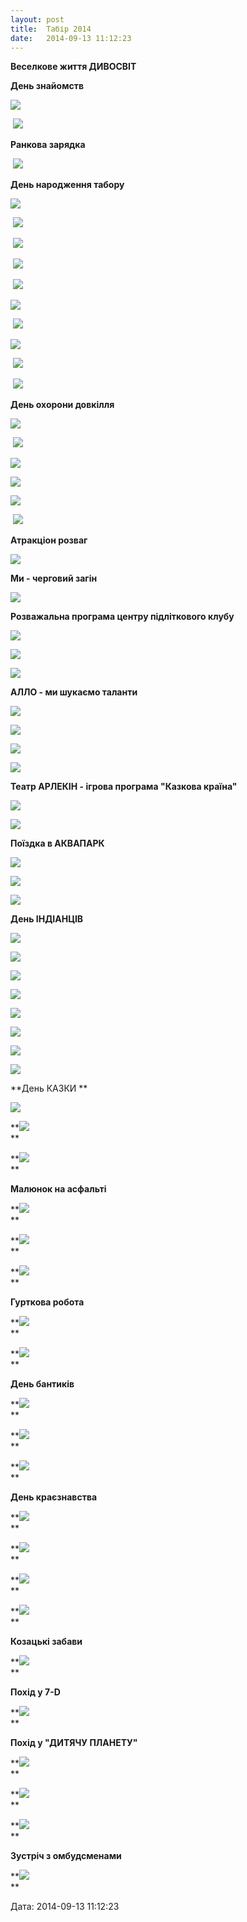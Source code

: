 ```yaml
---
layout: post
title:  Табір 2014
date:   2014-09-13 11:12:23
---
```

**Веселкове життя ДИВОСВІТ**

**День знайомств**

![](/assets/tiger-1402167665.jpg)

 ![](/assets/tiger-1402167752.jpg)

**Ранкова зарядка**

 ![](/assets/tiger-1402167845.jpg)

**День народження табору**

![](/assets/tiger-1402167948.jpg)

 ![](/assets/tiger-1402168016.jpg)

 ![](/assets/tiger-1402168089.jpg)

 ![](/assets/tiger-1402168144.jpg)

 ![](/assets/tiger-1402168203.jpg)

![](/assets/tiger-1402168268.jpg)

 ![](/assets/tiger-1402168326.jpg)

![](/assets/tiger-1402168423.jpg)

 ![](/assets/tiger-1402168484.jpg)

 ![](/assets/tiger-1402168592.jpg)

**День охорони довкілля**

![](/assets/tiger-1402168677.jpg)

 ![](/assets/tiger-1402168736.jpg)

![](/assets/tiger-1402168794.jpg)

![](/assets/tiger-1402168852.jpg)

![](/assets/tiger-1402168909.jpg)

 ![](/assets/tiger-1402168965.jpg)

**Атракціон розваг**

![](/assets/tiger-1402169058.jpg)  

  

**Ми - черговий загін**

  

![](/assets/tiger-1402568590.bmp)  

  

**Розважальна програма центру підліткового клубу**

  

![](/assets/tiger-1402568705.jpg)  

  

![](/assets/tiger-1402568748.jpg)  

  

![](/assets/tiger-1402568779.jpg)  

  

**АЛЛО - ми шукаємо таланти**

  

![](/assets/tiger-1402569369.jpg)  

  

![](/assets/tiger-1402569402.jpg)  

  

![](/assets/tiger-1402569475.jpg)  

  

![](/assets/tiger-1402569580.jpg)  

  

**Театр АРЛЕКІН - ігрова програма "Казкова країна"**

  

![](/assets/tiger-1402569841.bmp)  

  

![](/assets/tiger-1402569877.bmp)  

  

**Поїздка в АКВАПАРК**

  

![](/assets/tiger-1402570295.jpg)  

  

![](/assets/tiger-1402570324.jpg)  

  

![](/assets/tiger-1402570352.jpg)  

  

**День ІНДІАНЦІВ**

  

![](/assets/tiger-1402725826.jpg)  

  

![](/assets/tiger-1402725855.jpg)  

  

![](/assets/tiger-1402725889.jpg)  

  

![](/assets/tiger-1402725919.jpg)  

  

![](/assets/tiger-1402725953.jpg)  

  

![](/assets/tiger-1402725984.jpg)  

  

![](/assets/tiger-1402726017.jpg)  

  

![](/assets/tiger-1402726048.jpg)  

  

**День КАЗКИ **

**![](/assets/tiger-1402897436.jpg)**

**![](/assets/tiger-1402897539.jpg)  
**

**![](/assets/tiger-1402897633.jpg)  
**

**Малюнок на асфальті**

**![](/assets/tiger-1402897846.jpg)  
**

**![](/assets/tiger-1402897886.jpg)  
**

**![](/assets/tiger-1402897933.jpg)  
**

**Гурткова робота**

**![](/assets/tiger-1402985321.jpg)  
**

**![](/assets/tiger-1402985355.jpg)  
**

**День бантиків**

**![](/assets/tiger-1402985669.jpg)  
**

**![](/assets/tiger-1402985708.jpg)  
**

**![](/assets/tiger-1402985733.jpg)  
**

**День краєзнавства**

**![](/assets/tiger-1402985972.jpg)  
**

**![](/assets/tiger-1402986000.jpg)  
**

**![](/assets/tiger-1402986024.jpg)  
**

**![](/assets/tiger-1402986088.jpg)  
**

**Козацькі забави**

**![](/assets/tiger-1402986292.jpg)  
**

**Похід у 7-D**

**![](/assets/tiger-1402986410.jpg)  
**

**Похід у "ДИТЯЧУ ПЛАНЕТУ"**

**![](/assets/tiger-1402986649.jpg)  
**

**![](/assets/tiger-1402986672.jpg)  
**

**![](/assets/tiger-1402986703.jpg)  
**

**Зустріч з омбудсменами**

**![](/assets/tiger-1402986839.jpg)  
**

  
Дата: 2014-09-13 11:12:23